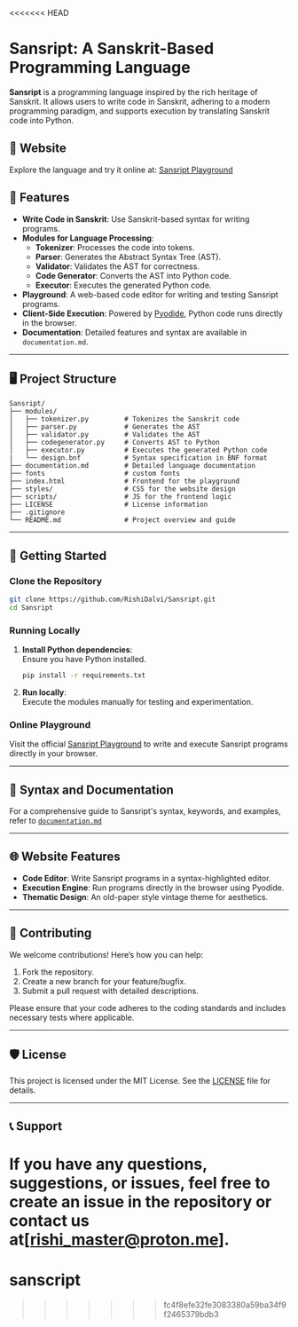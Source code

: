 <<<<<<< HEAD
# Sansript: A Sanskrit-Based Programming Language  

**Sansript** is a programming language inspired by the rich heritage of Sanskrit. It allows users to write code in Sanskrit, adhering to a modern programming paradigm, and supports execution by translating Sanskrit code into Python.  

## 🔗 Website  
Explore the language and try it online at: [Sansript Playground](https://Sansript.vercel.app/)

## 🌟 Features  
- **Write Code in Sanskrit**: Use Sanskrit-based syntax for writing programs.  
- **Modules for Language Processing**:
  - **Tokenizer**: Processes the code into tokens.  
  - **Parser**: Generates the Abstract Syntax Tree (AST).  
  - **Validator**: Validates the AST for correctness.  
  - **Code Generator**: Converts the AST into Python code.  
  - **Executor**: Executes the generated Python code.  
- **Playground**: A web-based code editor for writing and testing Sansript programs.  
- **Client-Side Execution**: Powered by [Pyodide](https://pyodide.org/), Python code runs directly in the browser.  
- **Documentation**: Detailed features and syntax are available in `documentation.md`.  

---

## 🖥️ Project Structure  

```plaintext
Sansript/
├── modules/
│   ├── tokenizer.py         # Tokenizes the Sanskrit code  
│   ├── parser.py            # Generates the AST  
│   ├── validator.py         # Validates the AST  
│   ├── codegenerator.py     # Converts AST to Python  
│   ├── executor.py          # Executes the generated Python code  
|   └── design.bnf           # Syntax specification in BNF format  
├── documentation.md         # Detailed language documentation  
├── fonts                    # custom fonts
├── index.html               # Frontend for the playground  
├── styles/                  # CSS for the website design  
├── scripts/                 # JS for the frontend logic  
├── LICENSE                  # License information  
├── .gitignore
└── README.md                # Project overview and guide  
```

---

## 🚀 Getting Started  

### Clone the Repository  
```bash
git clone https://github.com/RishiDalvi/Sansript.git
cd Sansript
```

### Running Locally  
1. **Install Python dependencies**:  
   Ensure you have Python installed.  
   ```bash
   pip install -r requirements.txt
   ```  

2. **Run locally**:  
   Execute the modules manually for testing and experimentation.  

### Online Playground  
Visit the official [Sansript Playground](https://Sansript.vercel.app/) to write and execute Sansript programs directly in your browser.

---

## 📜 Syntax and Documentation  
For a comprehensive guide to Sansript's syntax, keywords, and examples, refer to [`documentation.md`](documentation.md)

---

## 🌐 Website Features  
- **Code Editor**: Write Sansript programs in a syntax-highlighted editor.  
- **Execution Engine**: Run programs directly in the browser using Pyodide.  
- **Thematic Design**: An old-paper style vintage theme for aesthetics.  

---

## 📂 Contributing  

We welcome contributions! Here’s how you can help:  
1. Fork the repository.  
2. Create a new branch for your feature/bugfix.  
3. Submit a pull request with detailed descriptions.  

Please ensure that your code adheres to the coding standards and includes necessary tests where applicable.  

---

## 🛡️ License  

This project is licensed under the MIT License. See the [LICENSE](LICENSE) file for details.  

---

## 📞 Support  

If you have any questions, suggestions, or issues, feel free to create an issue in the repository or contact us at[rishi_master@proton.me].  
=======
# sanscript
>>>>>>> fc4f8efe32fe3083380a59ba34f9f2465379bdb3
